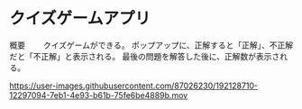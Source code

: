 # クイズゲームアプリ

概要
　　クイズゲームができる。
 ポップアップに、正解すると「正解」、不正解だと「不正解」と表示される。
 最後の問題を解答した後に、正解数が表示される。
 
 

https://user-images.githubusercontent.com/87026230/192128710-12297094-7eb1-4e93-b61b-75fe6be4889b.mov

